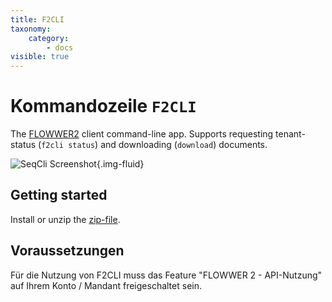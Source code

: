 ```yaml
---
title: F2CLI
taxonomy:
    category:
        - docs
visible: true
---
```


# Kommandozeile `F2CLI`

The [FLOWWER2](https://www.flowwer2.de) client command-line app. Supports requesting tenant-status (`f2cli status`) and downloading (`download`) documents.


![SeqCli Screenshot](https://raw.githubusercontent.com/datalust/seqcli/dev/asset/SeqCli.png){.img-fluid}

## Getting started

Install or unzip the [zip-file](https://static.flowwer2.de/f2cli.zip).

## Voraussetzungen
Für die Nutzung von F2CLI muss das Feature "FLOWWER 2 - API-Nutzung" auf Ihrem Konto / Mandant freigeschaltet sein.